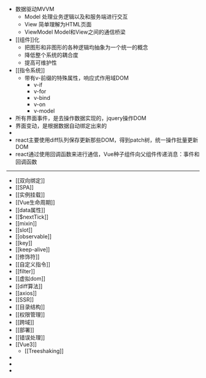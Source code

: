 - 数据驱动MVVM
	- Model 处理业务逻辑以及和服务端进行交互
	- View 简单理解为HTML页面
	- ViewModel Model和View之间的通信桥梁
- [[组件]]化
	- 把图形和非图形的各种逻辑均抽象为一个统一的概念
	- 降低整个系统的耦合度
	- 提高可维护性
- [[指令系统]]
	- 带有v-前缀的特殊属性，响应式作用域DOM
		- v-if
		- v-for
		- v-bind
		- v-on
		- v-model
- 所有界面事件，是去操作数据实现的，jquery操作DOM
- 界面变动，是根据数据自动绑定出来的
-
- react主要使用diff队列保存更新那些DOM，得到patch树，统一操作批量更新DOM
- react通过使用回调函数来进行通信，Vue种子组件向父组件传递消息：事件和回调函数
- ---
- [[双向绑定]]
- [[SPA]]
- [[实例挂载]]
- [[Vue生命周期]]
- [[data属性]]
- [[$nextTick]]
- [[mixin]]
- [[slot]]
- [[observable]]
- [[key]]
- [[keep-alive]]
- [[修饰符]]
- [[自定义指令]]
- [[filter]]
- [[虚拟dom]]
- [[diff算法]]
- [[axios]]
- [[SSR]]
- [[目录结构]]
- [[权限管理]]
- [[跨域]]
- [[部署]]
- [[错误处理]]
- [[Vue3]]
	- [[Treeshaking]]
-
-
-